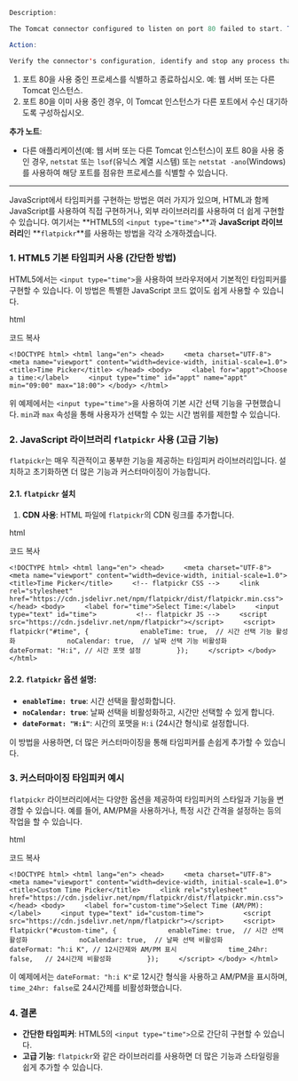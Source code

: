 ```java
Description:

The Tomcat connector configured to listen on port 80 failed to start. The port may already be in use or the connector may be misconfigured.

Action:

Verify the connector's configuration, identify and stop any process that's listening on port 80, or configure this application to listen on another port.
```

1. 포트 80을 사용 중인 프로세스를 식별하고 종료하십시오. 예: 웹 서버 또는 다른 Tomcat 인스턴스.
2. 포트 80을 이미 사용 중인 경우, 이 Tomcat 인스턴스가 다른 포트에서 수신 대기하도록 구성하십시오.

**추가 노트**:

- 다른 애플리케이션(예: 웹 서버 또는 다른 Tomcat 인스턴스)이 포트 80을 사용 중인 경우, `netstat` 또는 `lsof`(유닉스 계열 시스템) 또는 `netstat -ano`(Windows)를 사용하여 해당 포트를 점유한 프로세스를 식별할 수 있습니다.

----

JavaScript에서 타임피커를 구현하는 방법은 여러 가지가 있으며, HTML과 함께 JavaScript를 사용하여 직접 구현하거나, 외부 라이브러리를 사용하여 더 쉽게 구현할 수 있습니다. 여기서는 **HTML5의 `<input type="time">`**과 **JavaScript 라이브러리**인 **`flatpickr`**를 사용하는 방법을 각각 소개하겠습니다.

### 1. HTML5 기본 타임피커 사용 (간단한 방법)

HTML5에서는 `<input type="time">`을 사용하여 브라우저에서 기본적인 타임피커를 구현할 수 있습니다. 이 방법은 특별한 JavaScript 코드 없이도 쉽게 사용할 수 있습니다.

html

코드 복사

`<!DOCTYPE html> <html lang="en"> <head>     <meta charset="UTF-8">     <meta name="viewport" content="width=device-width, initial-scale=1.0">     <title>Time Picker</title> </head> <body>     <label for="appt">Choose a time:</label>     <input type="time" id="appt" name="appt" min="09:00" max="18:00"> </body> </html>`

위 예제에서는 `<input type="time">`을 사용하여 기본 시간 선택 기능을 구현했습니다. `min`과 `max` 속성을 통해 사용자가 선택할 수 있는 시간 범위를 제한할 수 있습니다.

### 2. JavaScript 라이브러리 `flatpickr` 사용 (고급 기능)

`flatpickr`는 매우 직관적이고 풍부한 기능을 제공하는 타임피커 라이브러리입니다. 설치하고 초기화하면 더 많은 기능과 커스터마이징이 가능합니다.

#### 2.1. `flatpickr` 설치

1. **CDN 사용**: HTML 파일에 `flatpickr`의 CDN 링크를 추가합니다.

html

코드 복사

`<!DOCTYPE html> <html lang="en"> <head>     <meta charset="UTF-8">     <meta name="viewport" content="width=device-width, initial-scale=1.0">     <title>Time Picker</title>     <!-- flatpickr CSS -->     <link rel="stylesheet" href="https://cdn.jsdelivr.net/npm/flatpickr/dist/flatpickr.min.css"> </head> <body>     <label for="time">Select Time:</label>     <input type="text" id="time">          <!-- flatpickr JS -->     <script src="https://cdn.jsdelivr.net/npm/flatpickr"></script>     <script>         flatpickr("#time", {             enableTime: true,  // 시간 선택 기능 활성화             noCalendar: true,  // 날짜 선택 기능 비활성화             dateFormat: "H:i", // 시간 포맷 설정         });     </script> </body> </html>`

#### 2.2. `flatpickr` 옵션 설명:

- **`enableTime: true`**: 시간 선택을 활성화합니다.
- **`noCalendar: true`**: 날짜 선택을 비활성화하고, 시간만 선택할 수 있게 합니다.
- **`dateFormat: "H:i"`**: 시간의 포맷을 `H:i` (24시간 형식)로 설정합니다.

이 방법을 사용하면, 더 많은 커스터마이징을 통해 타임피커를 손쉽게 추가할 수 있습니다.

### 3. 커스터마이징 타임피커 예시

`flatpickr` 라이브러리에서는 다양한 옵션을 제공하여 타임피커의 스타일과 기능을 변경할 수 있습니다. 예를 들어, AM/PM을 사용하거나, 특정 시간 간격을 설정하는 등의 작업을 할 수 있습니다.

html

코드 복사

`<!DOCTYPE html> <html lang="en"> <head>     <meta charset="UTF-8">     <meta name="viewport" content="width=device-width, initial-scale=1.0">     <title>Custom Time Picker</title>     <link rel="stylesheet" href="https://cdn.jsdelivr.net/npm/flatpickr/dist/flatpickr.min.css"> </head> <body>     <label for="custom-time">Select Time (AM/PM):</label>     <input type="text" id="custom-time">          <script src="https://cdn.jsdelivr.net/npm/flatpickr"></script>     <script>         flatpickr("#custom-time", {             enableTime: true,  // 시간 선택 활성화             noCalendar: true,  // 날짜 선택 비활성화             dateFormat: "h:i K", // 12시간제와 AM/PM 표시             time_24hr: false,   // 24시간제 비활성화         });     </script> </body> </html>`

이 예제에서는 `dateFormat: "h:i K"`로 12시간 형식을 사용하고 AM/PM을 표시하며, `time_24hr: false`로 24시간제를 비활성화했습니다.

### 4. 결론

- **간단한 타임피커**: HTML5의 `<input type="time">`으로 간단히 구현할 수 있습니다.
- **고급 기능**: `flatpickr`와 같은 라이브러리를 사용하면 더 많은 기능과 스타일링을 쉽게 추가할 수 있습니다.